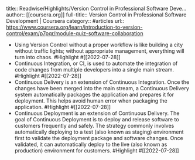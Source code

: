 title:: Readwise/Highlights/Version Control in Professional Software Deve...
author:: [[coursera.org]]
full-title:: Version Control in Professional Software Development | Coursera
category:: #articles
url:: https://www.coursera.org/learn/introduction-to-version-control/exam/p7pqr/module-quiz-software-collaboration

- Using Version Control without a proper workflow is like building a city without traffic lights; without appropriate management, everything will turn into chaos. #Highlight #[[2022-07-28]]
- Continuous Integration, or CI, is used to automate the integration of code changes from multiple developers into a single main stream. #Highlight #[[2022-07-28]]
- Continuous Delivery is an extension of Continuous Integration. Once the changes have been merged into the main stream, a Continuous Delivery system automatically packages the application and prepares it for deployment. This helps avoid human error when packaging the application. #Highlight #[[2022-07-28]]
- Continuous Deployment is an extension of Continuous Delivery. The goal of Continuous Deployment is to deploy and release software to customers frequently and safely. The strategy commonly involves automatically deploying to a test (also known as staging) environment first to validate the deployment package and software changes. Once validated, it can automatically deploy to the live (also known as production) environment for customers. #Highlight #[[2022-07-28]]